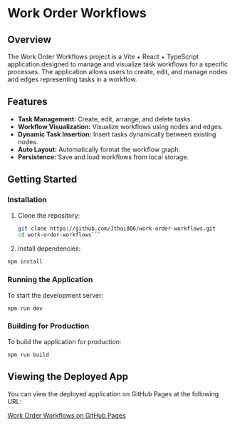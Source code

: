 # Work Order Workflows

## Overview

The Work Order Workflows project is a Vite + React + TypeScript application designed to manage and visualize task workflows for a specific processes. The application allows users to create, edit, and manage nodes and edges representing tasks in a workflow.

## Features

- **Task Management:** Create, edit, arrange, and delete tasks.
- **Workflow Visualization:** Visualize workflows using nodes and edges.
- **Dynamic Task Insertion:** Insert tasks dynamically between existing nodes.
- **Auto Layout:** Automatically format the workflow graph.
- **Persistence:** Save and load workflows from local storage.

## Getting Started

### Installation

1. Clone the repository:

   ````sh
   git clone https://github.com/Jthai006/work-order-workflows.git
   cd work-order-workflows```

   ````

2. Install dependencies:

`npm install`

### Running the Application

To start the development server:

`npm run dev`

### Building for Production

To build the application for production:

`npm run build`

## Viewing the Deployed App

You can view the deployed application on GitHub Pages at the following URL:

[Work Order Workflows on GitHub Pages](https://jthai006.github.io/work-order-workflows/)
